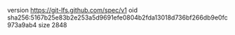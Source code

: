 version https://git-lfs.github.com/spec/v1
oid sha256:5167b25e83b2e253a5d9691efe0804b2fda13018d736bf266db9e0fc973a9ab4
size 2848
